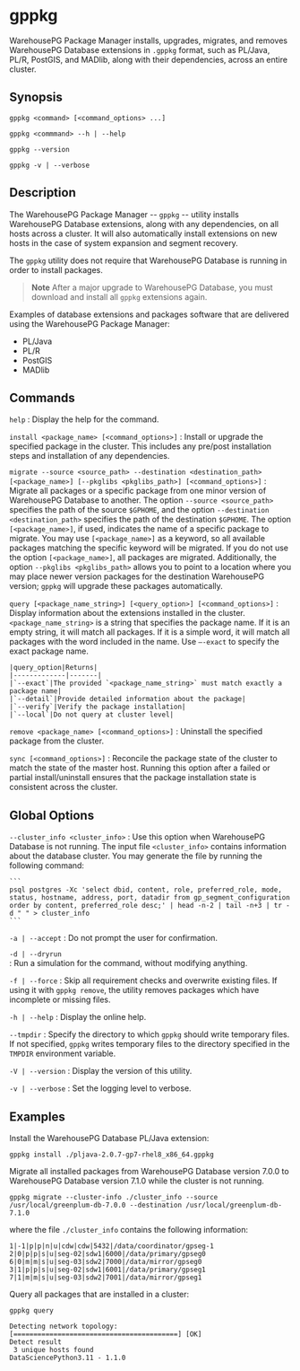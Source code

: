 # gppkg 

WarehousePG Package Manager installs, upgrades, migrates, and removes WarehousePG Database extensions in `.gppkg` format, such as PL/Java, PL/R, PostGIS, and MADlib, along with their dependencies, across an entire cluster.

## <a id="synopsis"></a>Synopsis 

```
gppkg <command> [<command_options> ...] 

gppkg <commmand> --h | --help

gppkg --version

gppkg -v | --verbose
```

## <a id="description"></a>Description 

The WarehousePG Package Manager -- `gppkg` -- utility installs WarehousePG Database extensions, along with any dependencies, on all hosts across a cluster. It will also automatically install extensions on new hosts in the case of system expansion and segment recovery.

The `gppkg` utility does not require that WarehousePG Database is running in order to install packages.

> **Note** After a major upgrade to WarehousePG Database, you must download and install all `gppkg` extensions again.

Examples of database extensions and packages software that are delivered using the WarehousePG Package Manager:

-   PL/Java
-   PL/R
-   PostGIS
-   MADlib

## <a id="commands"></a>Commands

`help` 
:   Display the help for the command.

`install <package_name> [<command_options>]`
:   Install or upgrade the specified package in the cluster. This includes any pre/post installation steps and installation of any dependencies.

`migrate --source <source_path> --destination <destination_path> [<package_name>] [--pkglibs <pkglibs_path>] [<command_options>]`
:   Migrate all packages or a specific package from one minor version of WarehousePG Database to another. The option `--source <source_path>` specifies the path of the source `$GPHOME`, and the option `--destination <destination_path>` specifies the path of the destination `$GPHOME`. The option `[<package_name>]`, if used, indicates the name of a specific package to migrate. You may use `[<package_name>]` as a keyword, so all available packages matching the specific keyword will be migrated. If you do not use the option `[<package_name>]`, all packages are migrated. Additionally, the option `--pkglibs <pkglibs_path>` allows you to point to a location where you may place newer version packages for the destination WarehousePG version; `gppkg` will upgrade these packages automatically. 

`query [<package_name_string>] [<query_option>] [<command_options>]`
:   Display information about the extensions installed in the cluster. `<package_name_string>` is a string that specifies the package name. If it is an empty string, it will match all packages. If it is a simple word, it will match all packages with the word included in the name. Use `–-exact` to specify the exact package name.

    |query_option|Returns|
    |-------------|-------|
    |`--exact`|The provided `<package_name_string>` must match exactly a package name|
    |`--detail`|Provide detailed information about the package|
    |`--verify`|Verify the package installation|
    |`--local`|Do not query at cluster level|

`remove <package_name> [<command_options>]`
:    Uninstall the specified package from the cluster. 

`sync [<command_options>]`
:    Reconcile the package state of the cluster to match the state of the master host. Running this option after a failed or partial install/uninstall ensures that the package installation state is consistent across the cluster.

## <a id="options"></a>Global Options 

`--cluster_info <cluster_info>`
:   Use this option when WarehousePG Database is not running. The input file `<cluster_info>` contains information about the database cluster. You may generate the file by running the following command:

    ```
    psql postgres -Xc 'select dbid, content, role, preferred_role, mode, status, hostname, address, port, datadir from gp_segment_configuration order by content, preferred_role desc;' | head -n-2 | tail -n+3 | tr -d " " > cluster_info
    ```

`-a | --accept` 
:   Do not prompt the user for confirmation.

`-d | --dryrun`     
:   Run a simulation for the command, without modifying anything.

`-f | --force`
:   Skip all requirement checks and overwrite existing files. If using it with `gppkg remove`, the utility removes packages which have incomplete or missing files.

`-h | --help`
:   Display the online help.

`--tmpdir`
:   Specify the directory to which `gppkg` should write temporary files. If not specified, `gppkg` writes temporary files to the directory specified in the `TMPDIR` environment variable.

`-V | --version`
:   Display the version of this utility.

`-v | --verbose`
:   Set the logging level to verbose.

## <a id="examples"></a>Examples

Install the WarehousePG Database PL/Java extension:

```
gppkg install ./pljava-2.0.7-gp7-rhel8_x86_64.gppkg
```

Migrate all installed packages from WarehousePG Database version 7.0.0 to WarehousePG Database version 7.1.0 while the cluster is not running.

```
gppkg migrate --cluster-info ./cluster_info --source /usr/local/greenplum-db-7.0.0 --destination /usr/local/greenplum-db-7.1.0
```

where the file `./cluster_info` contains the following information:

```
1|-1|p|p|n|u|cdw|cdw|5432|/data/coordinator/gpseg-1
2|0|p|p|s|u|seg-02|sdw1|6000|/data/primary/gpseg0
6|0|m|m|s|u|seg-03|sdw2|7000|/data/mirror/gpseg0
3|1|p|p|s|u|seg-02|sdw1|6001|/data/primary/gpseg1
7|1|m|m|s|u|seg-03|sdw2|7001|/data/mirror/gpseg1
```

Query all packages that are installed in a cluster:

```
gppkg query 

Detecting network topology:    [=========================================] [OK] 
Detect result 
 3 unique hosts found 
DataSciencePython3.11 - 1.1.0 
```

